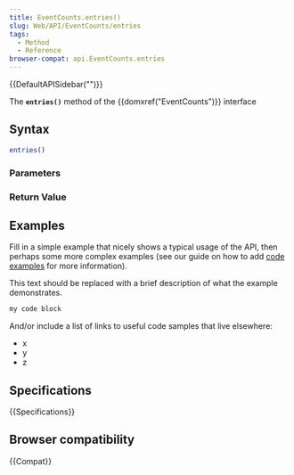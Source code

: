 ```yaml
---
title: EventCounts.entries()
slug: Web/API/EventCounts/entries
tags:
  - Method
  - Reference
browser-compat: api.EventCounts.entries
---
```

{{DefaultAPISidebar("")}}

The **`entries()`** method of the {{domxref("EventCounts")}} interface 

## Syntax

```js
entries()
```

### Parameters



### Return Value



## Examples

Fill in a simple example that nicely shows a typical usage of the API, then perhaps some more complex examples (see our guide on how to add [code examples](/en-US/docs/MDN/Contribute/Structures/Code_examples) for more information).

This text should be replaced with a brief description of what the example demonstrates.

```js
my code block
```

And/or include a list of links to useful code samples that live elsewhere:

*   x
*   y
*   z

## Specifications

{{Specifications}}

## Browser compatibility

{{Compat}}

